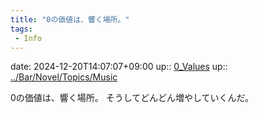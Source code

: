 ```yaml
---
title: "0の価値は、響く場所。"
tags:
 - Info
---
```


date: 2024-12-20T14:07:07+09:00
up:: [0_Values](../Bar/Novel/Nacaria/0_Values.md)
up:: [../Bar/Novel/Topics/Music](../Bar/Novel/Topics/Music.md)

0の価値は、響く場所。
そうしてどんどん増やしていくんだ。